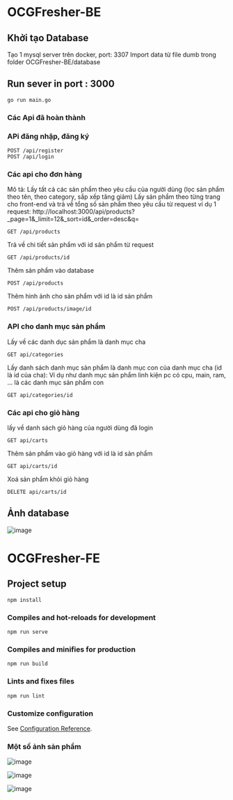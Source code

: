 # OCGFresher-BE

## Khởi tạo Database

Tạo 1 mysql server  trên docker, port: 3307
Import data từ file dumb trong folder OCGFresher-BE/database

## Run sever in port : 3000
```
go run main.go
```


### Các Api đã hoàn thành 
    
### APi đăng nhập, đăng ký
```
POST /api/register
POST /api/login
```

### Các api cho đơn hàng

Mô tả: Lấy tất cả các sản phẩm theo yêu cầu của người dùng (lọc sản phẩm theo tên, theo category, sắp xếp tăng giảm)
Lấy sản phẩm theo từng trang cho front-end và trả về tổng số sản phẩm theo yêu cầu từ request
ví dụ 1 request: http://localhost:3000/api/products?_page=1&_limit=12&_sort=id&_order=desc&q=
```
GET /api/products
```

Trả về chi tiết sản phẩm với id sản phẩm từ request
```
GET /api/products/id
```

Thêm sản phẩm vào database
```
POST /api/products
```

Thêm hình ảnh cho sản phẩm với id là id sản phẩm
```
POST /api/products/image/id
```
### API cho danh mục sản phẩm
Lấy về các danh dục sản phẩm là danh mục cha 
```
GET api/categories
```

Lấy danh sách danh mục sản phẩm là danh mục con của danh mục cha (id là id của cha): Ví dụ như danh mục sản phẩm linh kiện pc có cpu, main, ram, ... là các danh mục sản phẩm con
```
GET api/categories/id
```
### Các api cho giỏ hàng
lấy về danh sách giỏ hàng của người dùng đã login
```
GET api/carts
```

Thêm sản phẩm vào giỏ hàng với id là id sản phẩm
```
GET api/carts/id
```

Xoá sản phẩm khỏi giỏ hàng
```
DELETE api/carts/id
```



## Ảnh database
![image](https://user-images.githubusercontent.com/43265144/123946816-d62f2580-d9c9-11eb-9d29-3551a2fb584f.png)


# OCGFresher-FE

## Project setup
```
npm install
```

### Compiles and hot-reloads for development
```
npm run serve
```

### Compiles and minifies for production
```
npm run build
```

### Lints and fixes files
```
npm run lint
```

### Customize configuration
See [Configuration Reference](https://cli.vuejs.org/config/).


### Một số ảnh sản phẩm

![image](https://user-images.githubusercontent.com/43265144/124209869-96288980-db14-11eb-8574-312c82dd827f.png)

![image](https://user-images.githubusercontent.com/43265144/124209956-ca03af00-db14-11eb-9420-821b1bc7bacb.png)

![image](https://user-images.githubusercontent.com/43265144/124210122-1949df80-db15-11eb-905f-4e9efc9c46db.png)


